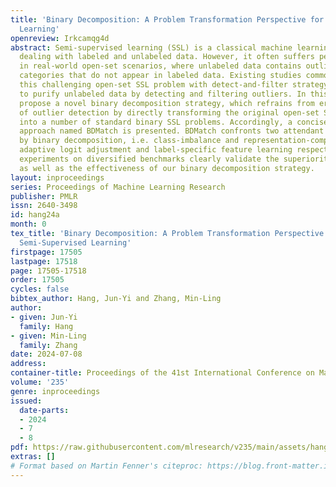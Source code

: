 ```yaml
---
title: 'Binary Decomposition: A Problem Transformation Perspective for Open-Set Semi-Supervised
  Learning'
openreview: Irkcamqg4d
abstract: Semi-supervised learning (SSL) is a classical machine learning paradigm
  dealing with labeled and unlabeled data. However, it often suffers performance degradation
  in real-world open-set scenarios, where unlabeled data contains outliers from novel
  categories that do not appear in labeled data. Existing studies commonly tackle
  this challenging open-set SSL problem with detect-and-filter strategy, which attempts
  to purify unlabeled data by detecting and filtering outliers. In this paper, we
  propose a novel binary decomposition strategy, which refrains from error-prone procedure
  of outlier detection by directly transforming the original open-set SSL problem
  into a number of standard binary SSL problems. Accordingly, a concise yet effective
  approach named BDMatch is presented. BDMatch confronts two attendant issues brought
  by binary decomposition, i.e. class-imbalance and representation-compromise, with
  adaptive logit adjustment and label-specific feature learning respectively. Comprehensive
  experiments on diversified benchmarks clearly validate the superiority of BDMatch
  as well as the effectiveness of our binary decomposition strategy.
layout: inproceedings
series: Proceedings of Machine Learning Research
publisher: PMLR
issn: 2640-3498
id: hang24a
month: 0
tex_title: 'Binary Decomposition: A Problem Transformation Perspective for Open-Set
  Semi-Supervised Learning'
firstpage: 17505
lastpage: 17518
page: 17505-17518
order: 17505
cycles: false
bibtex_author: Hang, Jun-Yi and Zhang, Min-Ling
author:
- given: Jun-Yi
  family: Hang
- given: Min-Ling
  family: Zhang
date: 2024-07-08
address:
container-title: Proceedings of the 41st International Conference on Machine Learning
volume: '235'
genre: inproceedings
issued:
  date-parts:
  - 2024
  - 7
  - 8
pdf: https://raw.githubusercontent.com/mlresearch/v235/main/assets/hang24a/hang24a.pdf
extras: []
# Format based on Martin Fenner's citeproc: https://blog.front-matter.io/posts/citeproc-yaml-for-bibliographies/
---
```

